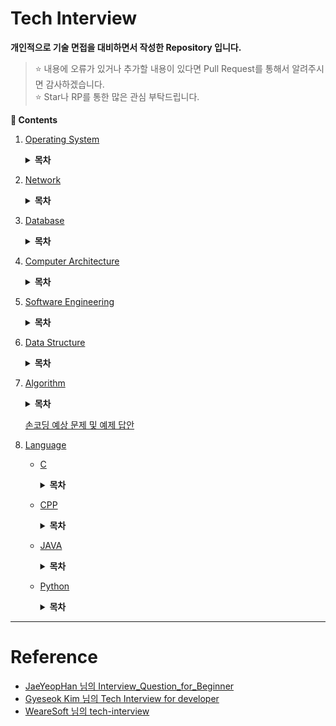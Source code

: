 # Tech Interview

**개인적으로 기술 면접을 대비하면서 작성한 Repository 입니다.**
> :star: 내용에 오류가 있거나 추가할 내용이 있다면 Pull Request를 통해서 알려주시면 감사하겠습니다.
> <br>:star: Star나 RP를 통한 많은 관심 부탁드립니다.

**:book: Contents**
1. [Operating System](/OS/)

    <details>
    <summary><strong>목차</strong></summary>
    <div markdown = "1">

    - ~~[운영체제의 역활은 무엇입니까?](/OS/#운영체제의-역활은-무엇입니까)~~
        > 운영체제 : 시스템의 자원과 동작을 관리하는 소프트웨어
        * ~~[커널 모드와 사용자 모드는 무엇인가요?](/OS/#커널-모드와-사용자-모드는-무엇인가요)~~
            > 커널이란?
        * ~~[시스템 콜은 무엇인가요?](/OS/#시스템-콜은-무엇인가요)~~
    - [프로세스와 스레드는 무엇인가요?](/OS/#프로세스와-스레드는-무엇인가요)
        > 한 번 더! -> 너무 다 말하려고 하지 말기
        * ~~[PCB는 무엇인가요?](/OS/#pcb는-무엇인가요)~~
        * ~~[프로세스의 상태 전이를 설명해 주세요.](/OS/#프로세스의-상태-전이를-설명해-주세요)~~
        * ~~[커널 레벨 스레드와 유저 레벨 스레드가 무엇인가요?](/OS/#커널-레벨-스레드와-유저-레벨-스레드가-무엇인가요)~~
        * ~~[IPC는 무엇인가요?](/OS/#ipc는-무엇인가요)~~
            + ~~[IPC 종류와 특징에 대해 설명해 주세요.](/OS/#ipc-종류와-특징에-대해-설명해-주세요)~~
    - [멀티 스레드와 멀티 프로세스가 무엇이고, 각각의 장단점은 무엇인가요?](/OS/#멀티-스레드와-멀티-프로세스가-무엇이고-각각의-장단점은-무엇인가요)
        * ~~[멀티 스레딩 시 스레드마다 스택과 PC를 독립적으로 할당하는 이유는 무엇인가요?](/OS/#멀티-스레딩-시-스레드마다-스택과-pc를-독립적으로-할당하는-이유는-무엇인가요)~~
        * ~~[Thread-Safe란?](/OS/#thread-safe란)~~
            + [Reentrant가 무엇인가요?](/OS/#reentrant가-무엇인가요)
        * ~~[Context Switching이 무엇인가요?](/OS/#context-switching이-무엇인가요)~~
    - ~~[경쟁 상태란 무엇인가요?](/OS/#경쟁-상태란-무엇인가요)~~
        * [Critical Section(임계영역)과 Critical Section Problem(임계영역 문제)가 무엇인가요?](/OS/#critical-section임계영역과-critical-section-problem임계영역-문제가-무엇인가요)
            > 완전 틀림 땡~
        * ~~[동기화란 무엇인가요?](/OS/#동기화란-무엇인가요)~~
            > 동기화에 앞선 전제조건 암기(상호 배제, 진행, 한정된 대기)
            + [동기화와 관련된 고전적인 문제들을 설명해 주세요.](/OS/#동기화와-관련된-고전적인-문제들을-설명해-주세요)
            + ~~[동기화를 제공하는 방식에 대해 설명해 주세요.](/OS/#동기화를-제공하는-방식에-대해-설명해-주세요)~~
                > 모니터는 시간남으면 보충
            + ~~[스핀락과 뮤텍스의 차이는 무엇인가요?](/OS/#스핀락과-뮤텍스의-차이는-무엇인가요)~~
            + ~~[뮤텍스와 세마포어의 차이는 무엇인가요?](/OS/#뮤텍스와-세마포어의-차이는-무엇인가요)~~
        * [교착상태에 대해 설명해 주세요.](/OS/#교착상태에-대해-설명해-주세요)
            > 전제 조건 4개 암기
    - ~~[인터럽트가 무엇인가요?](/OS/#인터럽트가-무엇인가요)~~
        * ~~[인터럽트 기능이 없으면 어떤 일이 발생하나요?](/OS/#인터럽트-기능이-없으면-어떤-일이-발생하나요)~~
    - [스케줄러란 무엇인가요?](/OS/#스케줄러란-무엇인가요)
        * ~~[각 스케줄러의 기능은 무엇인가요?](/OS/#각-스케줄러의-기능은-무엇인가요)~~
            + ~~[Swapping이 무엇인가요?](/OS/#swapping이-무엇인가요)~~
        * [CPU 스케줄러의 목표는 무엇인가요?](/OS/#cpu-스케줄러의-목표는-무엇인가요)
        * ~~[CPU 스케줄러(단기 스케줄러)의 종류에 대해 설명해 주세요.](/OS/#cpu-스케줄러단기-스케줄러의-종류에-대해-설명해-주세요)~~
    - ~~[동기와 비동기, Blocking과 Non-Blocking은 무엇인가요?](/OS/#동기와-비동기-blocking과-non-blocking은-무엇인가요)~~
    - ~~[메모리 관리 기법에 대해서 설명해 주세요.](/OS/#메모리-관리-기법에-대해서-설명해-주세요)~~
        * ~~[연속 메모리 관리와 불연속 메모리 관리에 대해서 설명해 주세요.](/OS/#연속-메모리-관리와-불연속-메모리-관리에-대해서-설명해-주세요)~~
    - ~~[가상 메모리는 무엇인가요?](/OS/#가상-메모리는-무엇인가요)~~
        * [가상 주소 공간이 무엇인가요?](/OS/#가상-주소-공간이-무엇인가요)
        * ~~[요구 페이징이란 무엇인가요?](/OS/#요구-페이징이란-무엇인가요)~~
        * ~~[페이지 부재와 페이지 교체에 대해 설명해 주세요.](/OS/#페이지-부재와-페이지-교체에-대해-설명해-주세요)~~
        * ~~[페이지 교체 알고리즘은 어떤 것들이 있습니까?](/OS/#페이지-교체-알고리즘은-어떤-것들이-있습니까)~~
            + ~~[LRU 알고리즘과 NUR 알고리즘의 차이점은 무엇인가요?](/OS/#lru-알고리즘과-nur-알고리즘의-차이점은-무엇인가요)~~
            + [Page Reference String은 무엇인가요?](/OS/#page-reference-string은-무엇인가요)
        * ~~[MMU가 무엇인가요?](/OS/#mmu가-무엇인가요)~~
            > 시간나면 다시 보기

    </div>
    </details>

1. [Network](/Network/)

    <details>
    <summary><strong>목차</strong></summary>
    <div markdown = "1">

    - ~~[OSI 7계층이 무엇이고 이를 나누는 이유가 무엇입니까?](/Network/#osi-7계층이-무엇이고-이를-나누는-이유가-무엇입니까)~~
        > 표준화 해놨다. 이해하기 쉽고 유지 보수가 쉽다.
        * [OSI 7계층의 각 계층을 설명해 주세요.](/Network/#osi-7계층의-각-계층을-설명해-주세요)
            > 한 번 더 보기
        * ~~[전이중 통신과 반이중 통신이 무엇입니까?](/Network/#전이중-통신과-반이중-통신이-무엇입니까)~~
        * ~~[ARP가 무엇입니까?](/Network/#arp가-무엇입니까)~~
            > IP to MAC
    - ~~[TCP와 UDP의 장단점을 설명해 주세요.](/Network/#tcp와-udp의-장단점을-설명해-주세요)~~
        * ~~[가상회선 패킷 교환과 데이터그램 패킷 교환은 무엇인가요?](/Network/#가상회선-패킷-교환과-데이터그램-패킷-교환은-무엇인가요)~~
            > 가상회선 부분 다시 보기
        * ~~[3-way 핸드셰이크와 4-way 핸드셰이크를 설명해 주세요.](/Network/#3-way-핸드셰이크와-4-way-핸드셰이크를-설명해-주세요)~~
            + ~~[3-way Handshake에서 서버도 클라이언트의 ACK 패킷을 기다리는 이유는 무엇인가요?](/Network/#3-way-handshake에서-서버도-클라이언트의-ack-패킷을-기다리는-이유는-무엇인가요)~~
        * ~~[SYN Flooding이 무엇이며 이를 방어하는 방법은 무엇입니까?](/Network/#syn-flooding이-무엇이며-이를-방어하는-방법은-무엇입니까)~~
        * ~~[TCP 연결이 수립되고 실제로 데이터를 보내는 방식을 설명하고 이를 효율적으로 하기 위해서 제안된 방식이 무엇인가요?](/Network/#tcp-연결이-수립되고-실제로-데이터를-보내는-방식을-설명하고-이를-효율적으로-하기-위해서-제안된-방식이-무엇인가요)~~
        * ~~[TCP에서 흐름제어와 혼잡제어가 무엇입니까?](/Network/#tcp에서-흐름제어와-혼잡제어가-무엇입니까)~~
    - [TCP/IP(Transmission Control Protocol / Internet Protocol) 모델이 무엇입니까?](/Network/#tcp/iptransmission-control-protocol-/-internet-protocol-모델이-무엇입니까)
    - [HTTP와 HTTPS는 무엇인가요?](/Network/#http와-https는-무엇인가요)
        * [SSL의 동작 방식을 설명해 주세요.](/Network/#ssl의-동작-방식을-설명해-주세요)
        * [단방향 암호화와 양방향 암호화는 무엇인가요?](/Network/#단방향-암호화와-양방향-암호화는-무엇인가요)
            + [대칭키와 공개키는 무엇입니까?](/Network/#대칭키와-공개키는-무엇입니까)
            + [암호화 키를 비공개하고 복호화 키를 공개하는 경우에 대해 설명해 주세요.](/Network/#암호화-키를-비공개하고-복호화-키를-공개하는-경우에-대해-설명해-주세요)
        * [HTTP의 GET과 POST에 대해 설명해 주세요.](/Network/#http의-get과-post에-대해-설명해-주세요)
        * [조회에 POST보다 GET이 사용되는 이유는 무엇인가요?](/Network/#조회에-post보다-get이-사용되는-이유는-무엇인가요)
        * [HTTP Method에서 PUT과 PATCH의 차이점을 설명해 주세요.](/Network/#http-method에서-put과-patch의-차이점을-설명해-주세요)
        * [쿠키와 세션이 무엇이며, 필요한 이유가 무엇인가요?](/Network/#쿠키와-세션이-무엇이며-필요한-이유가-무엇인가요)
    - [소켓 프로그래밍이란 무엇인가요?](/Network/#소켓-프로그래밍이란-무엇인가요)
        * [클라이언트 소켓과 서버 소켓이 무엇인가요?](/Network/#클라이언트-소켓과-서버-소켓이-무엇인가요)
        * [소켓 API의 실행 흐름에 대해서 설명해 주세요.](/Network/#소켓-api의-실행-흐름에-대해서-설명해-주세요)
        * [HTTP 통신과 소켓 통신의 장단점을 설명해 주세요.](/Network/#http-통신과-소켓-통신의-장단점을-설명해-주세요)
    - [웹 브라우저에 URL을 입력하면 일어나는 시나리오에 대해 설명해 주세요.](/Network/#웹-브라우저에-url을-입력하면-일어나는-시나리오에-대해-설명해-주세요)
        * [DNS 동작 방식을 설명해 주세요.](/Network/#dns-동작-방식을-설명해-주세요)
        * [프록시 서버란 무엇인가요?](/Network/#프록시-서버란-무엇인가요)
    - [웹 서버와 웹 애플리케이션 서버란 무엇인가요?](/Network/#웹-서버와-웹-애플리케이션-서버란-무엇인가요)
    - [네트워크 바이트 오더가 무엇입니까?](/Network/#네트워크-바이트-오더가-무엇입니까)
        * [빅엔디안과 리틀엔디안이 무엇이고, 각각의 장단점은 무엇입니까?](/Network/#빅엔디안과-리틀엔디안이-무엇이고-각각의-장단점은-무엇입니까)
    - [로드 밸런싱이 무엇인가요?](/Network/#로드-밸런싱이-무엇인가요)
        * [로드 밸런서가 서버를 선택하는 방식을 설명해 주세요.](/Network/#로드-밸런서가-서버를-선택하는-방식을-설명해-주세요)
        * [L4 로드 밸런서와 L7 로드 밸런서에 대해 설명해 주세요.](/Network/#l4-로드-밸런서와-l7-로드-밸런서에-대해-설명해-주세요)
    - [REST(REpresentational State Transfer)란 무엇인가요?](/Network/#restrepresentational-state-transfer란-무엇인가요)
        * [RESTful API란 무엇인가요?](/Network/#restful-api-무엇인가요)

    </div>
    </details>

1. [Database](/DB/)

    <details>
    <summary><strong>목차</strong></summary>
    <div markdown = "1">

    - [데이터베이스의 정의는 무엇인가요?](/DB/#데이터베이스의정의는무엇인가요)
        * [데이터베이스의 특징은 무엇인가요?](/DB/#데이터베이스의-특징은-무엇인가요)
    - [인데스는 무엇입니까?](/DB/#인데스는-무엇입니까)
        * [DBMS의 인덱스는 어떤 알고리즘으로 관리되나요?](/DB/#dbms의-인덱스는-어떤-알고리즘으로-관리되나요)
            + [해시 인덱스가 사용되는 예시를 들어주세요.](/DB/#해시-인덱스가-사용되는-예시를-들어주세요)
        * [인덱스 생성에 해시 알고리즘 보다 B-알고리즘이 사용되는 이유가 무엇인가요?](/DB/#인덱스-생성에-해시-알고리즘-보다-b-알고리즘이-사용되는-이유가-무엇인가요)
        * [DML이 자주 일어나는 경우 인덱스를 사용하면 어떻게 되나요?](/DB/#dml이-자주-일어나는-경우-인덱스를-사용하면-어떻게-되나요)
        * [클러스터드 인덱스와 넌클러스터드 인덱스가 무엇인가요?](/DB/#클러스터드-인덱스와-넌클러스터드-인덱스가-무엇인가요)
            + [프라이머리 인덱스와 클러스터드 인덱스의 차이점은 무엇인가요?](/DB/#프라이머리-인덱스와-클러스터드-인덱스의-차이점은-무엇인가요)
        * [Composite Index란 무엇인가요?](/DB/#composite-index란-무엇인가요)
    - [키의 종류를 설명해 주세요.](/DB/#키의-종류를-설명해-주세요)
    - [정규화란 무엇인가요?](/DB/#정규화란-무엇인가요)
        * [정규화의 종류를 설명해 주세요.](/DB/#정규화의-종류를-설명해-주세요)
        * [이상 현상에 대해서 설명해 주세요.](/DB/#이상-현상에-대해서-설명해-주세요)
        * [정규화의 장단점과 단점에 대한 대응책은 무엇인가요?](/DB/#정규화의-장단점과-단점에-대한-대응책은-무엇인가요)
    - [트랜잭션이 무엇인가요?](/DB/#트랜잭션이-무엇인가요)
        * [트랜잭션 격리 수준이 뭔가요?](/DB/#트랜잭션-격리-수준이-뭔가요)
        * [트랜잭션 격리성 관련 문제점들은 무엇인가요?](/DB/#트랜잭션-격리성-관련-문제점들은-무엇인가요)
        * [트랜잭션 로킹(Locking)이 무엇인가요?](/DB/#트랜잭션-로킹locking이-무엇인가요)
    - [SQL injection에 대해 설명해 주세요.](/DB/#sql-injection에-대해-설명해-주세요)
        * [SQL injection을 방어할 수 있는 방법들을 설명해 주세요.](/DB/#sql-injection을-방어할-수-있는-방법들을-설명해-주세요)
        * [Statement vs PreparedStatement](/DB/#statement-vs-preparedstatement)
    - [CHAR와 VARCHAR의 차이는 무엇인가요?](/DB/#char와-varchar의-차이는-무엇인가요)
    - [NoSQL이 무엇인가요?](/DB/#nosql이-무엇인가요)

    </div>
    </details>

1. [Computer Architecture](/ComputerArchitecture/)

    <details>
    <summary><strong>목차</strong></summary>
    <div markdown = "1">

    - [하드웨어의 구성에 대해 설명해 주세요.](/ComputerArchitecture/#하드웨어의-구성에-대해-설명해-주세요)
        * [RAM에서 Random이 의미하는 바가 무엇인가요?](/ComputerArchitecture/#ram에서-random이-의미하는-바가-무엇인가요)
        * [SSD와 HDD의 차이점은?](/ComputerArchitecture/#ssd와-hdd의-차이점은)
        * [시스템 버스는 무엇인가요?](/ComputerArchitecture/#시스템-버스는-무엇인가요)
    - [CPU의 동작은 어떤 과정으로 이뤄지나요?](/ComputerArchitecture/#cpu의-동작은-어떤-과정으로-이뤄지나요)
        * [명렁어 사이클이 무엇인가요?](/ComputerArchitecture/#명렁어-사이클이-무엇인가요)
        * [인출 사이클과 실행 사이클에 의한 명령어 처리과정에 대해 설명해 주세요.](/ComputerArchitecture/#인출-사이클과-실행-사이클에-의한-명령어-처리과정에-대해-설명해-주세요)
        * [간접 사이클과 인터럽트 사이클에 의한 명령어 처리과정에 대해 설명해 주세요.](/ComputerArchitecture/#간접-사이클과-인터럽트-사이클에-의한-명령어-처리과정에-대해-설명해-주세요)
    - [파이프라이닝이 무엇인가요?](/ComputerArchitecture/#파이프라이닝이-무엇인가요)
        * [파이프라인 해저드가 무엇인가요?](/ComputerArchitecture/#파이프라인-해저드가-무엇인가요)
        * [파이프라인 해저드를 해결하기 위한 방안은 무엇인가요?](/ComputerArchitecture/#파이프라인-해저드를-해결하기-위한-방안은-무엇인가요)
    - [캐시 메모리는 무엇인가요?](/ComputerArchitecture/#캐시-메모리는-무엇인가요)
        * [캐시 메모리의 작동 원리에 대해 설명해 주세요.](/ComputerArchitecture/#캐시-메모리의-작동-원리에-대해-설명해-주세요)
        * [Cache Miss의 종류 3가지에 대해 설명해 주세요.](/ComputerArchitecture/#Cache-Miss의-종류-3가지에-대해-설명해-주세요)
        * [캐시 메모리에서 사상이 무엇이고 사상 방식에 대해 설명해 주세요.](/ComputerArchitecture/#캐시-메모리에서-사상이-무엇이고-사상-방식에-대해-설명해-주세요)
        * [캐시 메모리의 데이터가 업데이트 되었을 경우 취할 수 있는 방법에 대해서 설명해 주세요.](/ComputerArchitecture/#캐시-메모리의-데이터가-업데이트-되었을-경우-취할-수-있는-방법에-대해서-설명해-주세요)
    - [해밍코드 생성 및 해석 해보기](/ComputerArchitecture/#해밍코드-생성-및-해석-해보기)
    - [보수를 사용하는 이유가 무엇인가요?](/ComputerArchitecture/#보수를-사용하는-이유가-무엇인가요)
        * [1의 보수와 2의 보수를 설명해 주세요.](/ComputerArchitecture/#1의-보수와-2의-보수를-설명해-주세요)
    - [ARM 프로세서는 무엇인가요?](/ComputerArchitecture/#arm-프로세서는-무엇인가요)
        * [CISC와 RISC의 장단점은 무엇인가요?](/ComputerArchitecture/#CISC와-RISC의-장단점은-무엇인가요)

    </div>
    </details>

1. [Software Engineering](/SoftwareEngineering/)

    <details>
    <summary><strong>목차</strong></summary>
    <div markdown = "1">

    - [TDD란 무엇인가요?](/SoftwareEngineering/#tdd란-무엇인가요)
    - [애자일(Agile)이 무엇인가요?](/SoftwareEngineering/#애자일agile이-무엇인가요)
        * [데브옵스가 무엇인가요?](/SoftwareEngineering/#데브옵스가-무엇인가요)
        * [스크럼이 무엇인가요?](/SoftwareEngineering/#스크럼이-무엇인가요)
    - [객체지향 프로그래밍이 무엇인가요?](/SoftwareEngineering/#객체지향-프로그래밍이-무엇인가요)
        * [OOP의 특징은 무엇이 있나요?](/SoftwareEngineering/#OOP의-특징은-무엇이-있나요)
            + [오버라이딩과 오버로딩을 설명해 주세요.](/SoftwareEngineering/#오버라이딩과-오버로딩을-설명해-주세요)
        * [객체 지향 설계 원칙에 대해 설명해 주세요.](/SoftwareEngineering/#객체-지향-설계-원칙에-대해-설명해-주세요)
    - [함수형 프로그램밍이 무엇입니까?](/SoftwareEngineering/#함수형-프로그램밍이-무엇입니까)
        * [객체 지향 프로그래밍과 함수형 프로그래밍의 차이는 무엇인가요?](/SoftwareEngineering/#객체-지향-프로그래밍과-함수형-프로그래밍의-차이는-무엇인가요)
    - [프레임워크가 무엇인가요?](/SoftwareEngineering/#프레임워크가-무엇인가요)

    </div>
    </details>

1. [Data Structure](/DataStructure/)

    <details>
    <summary><strong>목차</strong></summary>
    <div markdown = "1">

    - [Linked List를 사용하는 이유는?](/DataStructure/#linked-list를-사용하는-이유는)
    - [Heap의 삽입과 삭제 구현 방법은?](/DataStructure/#heap의-삽입과-삭제-구현-방법은)
    - [BST의 문제점은 무엇이 있나요?](/DataStructure/#bst의-문제점은-무엇이-있나요)
    - [AVL Tree와 Red-Black Tree가 무엇입니까?](/DataStructure/#avl-tree와-red-black-tree가-무엇입니까)
    - [해시에 대해 설명해 주세요.](/DataStructure/#해시에-대해-설명해-주세요)
        * [해시의 충돌 현상을 해결할 수 있는 방법이 어떤 것들이 있나요?](/DataStructure/#해시의-충돌-현상을-해결할-수-있는-방법이-어떤-것들이-있나요)

    </div>
    </details>

1. [Algorithm](/Algorithm/)

    <details>
    <summary><strong>목차</strong></summary>
    <div>
    <br>

    - [DFS와 BFS의 특징 및 차이점은?](/Algorithm/#dfs와-bfs의-특징-및-차이점은)
    - [피보나치 수를 구하는 함수를 다이나믹 프로그래밍으로 구현할 때, 탑 다운 방식과 바텀 업 방식이 무엇이고 또한, 이를 어떻게 구현할 수 있습니까?](/Algorithm/#피보나치-수를-구하는-함수를-다이나믹-프로그래밍으로-구현할-때-탑-다운-방식과-바텀-업-방식이-무엇이고-또한-이를-어떻게-구현할-수-있습니까)
    - [정렬 알고리즘의 종류와 특징을 설명해 주세요.](/Algorithm/#정렬-알고리즘의-종류와-특징을-설명해-주세요)
        * [삽입 정렬의 최선의 경우, 퀵 정렬의 최악의 경우를 설명해 주세요.](/Algorithm/#삽입-정렬의-최선의-경우-퀵-정렬의-최악의-경우를-설명해-주세요)
    - [MST 알고리즘 중 Kruskal 알고리즘과 Prim 알고리즘을 설명하고 장단점을 설명해 주세요.](/Algorithm/#mst-알고리즘-중-kruskal-알고리즘과-prim-알고리즘을-설명하고-장단점을-설명해-주세요)

    </div>
    </details>

    [손코딩 예상 문제 및 예제 답안](/Algorithm/손코딩/)

1. [Language](/Language/)
    - [C](/Language/C/)
        <details>
        <summary><strong>목차</strong></summary>
        <div>
        <br>

        - [C언어의 특징을 설명해 주세요.](/Language/C/#c언어의-특징을-설명해-주세요)

        </div>
        </details>
    - [CPP](/Language/CPP/)
        <details>
        <summary><strong>목차</strong></summary>
        <div>
        <br>

        - [C++언어의 특징을 설명해 주세요.](/Language/CPP/#c언어의-특징을-설명해-주세요)

        </div>
        </details>
    - [JAVA](/Language/JAVA/)
        <details>
        <summary><strong>목차</strong></summary>
        <div>
        <br>

        - [Java 언어의 특징을 설명해 주세요.](/Language/JAVA/#java-언어의-특징을-설명해-주세요)

        </div>
        </details>
    - [Python](/Language/Python/)
        <details>
        <summary><strong>목차</strong></summary>
        <div>
        <br>

        - [파이썬의 특징을 설명해 주세요.](/Language/Python/#파이썬의-특징을-설명해-주세요)
            * [컴파일 언어와 인터프리터 언어의 차이점은 무엇인가요?](/Language/Python/#컴파일-언어와-인터프리터-언어의-차이점은-무엇인가요)
            * [.pyc파일과 .py파일이 무엇인가요?](/Language/Python/#pyc파일과-py파일이-무엇인가요)
        - [mutuable과 immutuable에 대해 설명해 주세요.](/Language/Python/#mutuable과-immutuable에-대해-설명해-주세요)
        - [파이썬의 삼항연산자에 대해 설명해 주세요.](/Language/Python/#파이썬의-삼항연산자에-대해-설명해-주세요)
        - [아래 Switch 구문을 파이썬으로 구현해 주세요.](/Language/Python/#아래-switch-구문을-파이썬으로-구현해-주세요)
            ```cpp
            using namespace std;

            // Function to convert number into string
            string numbers_to_strings(int argument){
                switch(argument) {
                    case 0:
                        return "zero";
                    case 1:
                        return "one";
                    case 2:
                        return "two";
                    default:
                        return "nothing";
                };
            };

            int main()
            {
                int argument = 0;
                cout << numbers_to_strings(argument);
                return 0;
            }
            ```

        </div>
        </details>

---
# Reference

* [JaeYeopHan 님의 Interview_Question_for_Beginner](https://github.com/JaeYeopHan/Interview_Question_for_Beginner)
* [Gyeseok Kim 님의 Tech Interview for developer](https://gyoogle.dev/blog/)
* [WeareSoft 님의 tech-interview](https://github.com/WeareSoft/tech-interview)